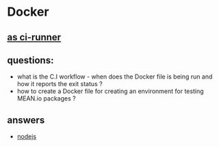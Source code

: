 Docker 
====
[as ci-runner](https://github.com/sameersbn/docker-gitlab-ci-runner)
------

questions:
-----
- what is the C.I workflow - when does the Docker file is being run and how it reports the exit status ?
- how to create a Docker file for creating an environment for testing MEAN.io packages ?


answers
---
- [nodejs](https://github.com/bkw/gitlab-ci-runner-nodejs)
